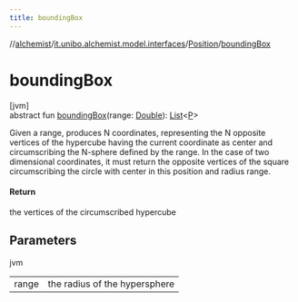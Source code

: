 ```yaml
---
title: boundingBox
---
```

//[alchemist](../../../index.html)/[it.unibo.alchemist.model.interfaces](../index.html)/[Position](index.html)/[boundingBox](bounding-box.html)



# boundingBox



[jvm]\
abstract fun [boundingBox](bounding-box.html)(range: [Double](https://kotlinlang.org/api/latest/jvm/stdlib/kotlin/-double/index.html)): [List](https://kotlinlang.org/api/latest/jvm/stdlib/kotlin.collections/-list/index.html)<[P](index.html)>



Given a range, produces N coordinates, representing the N opposite vertices of the hypercube having the current coordinate as center and circumscribing the N-sphere defined by the range. In the case of two dimensional coordinates, it must return the opposite vertices of the square circumscribing the circle with center in this position and radius range.



#### Return



the vertices of the circumscribed hypercube



## Parameters


jvm

| | |
|---|---|
| range | the radius of the hypersphere |





